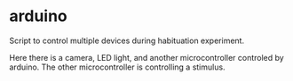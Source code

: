 arduino
=======

Script to control multiple devices during habituation experiment.

Here there is a camera, LED light, and another microcontroller controled by arduino. The other microcontroller is controlling a stimulus.
